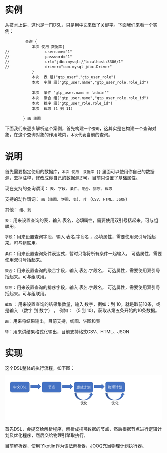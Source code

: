 
# 实例

从技术上讲，这也是一门DSL，只是用中文来做了关键字。下面我们来看一个实例：


```
         查询 {
            本次 使用 数据库{
//                username="1"
//                password="1"
//                url="jdbc:mysql://localhost:3306/1"
//                driver="com.mysql.jdbc.Driver"
            }
            本次  表 组("gtp_user","gtp_user_role")
            本次  字段 组("gtp_user.name","gtp_user_role.role_id")

            本次  条件 "gtp_user.name = 'admin'"
            本次  聚合 组("gtp_user.name","gtp_user_role.role_id")
            本次  排序 组("gtp_user_role.role_id")
            本次  截取 (1 到 11)

        } 画 线图
```



下面我们来逐步解析这个案例，首先构建一个`查询`，这其实是在构建一个查询对象，在这个查询对象的作用域内，`本次`代表当前的查询。



# 说明



首先需要指定使用的数据库，`本次 使用  数据库 {}` 里面可以使用你自己的数据源，去掉注释，修改成你自己的数据源即可。目前只设置了基础属性。



现在支持的查询谓词： `表`、`字段`、`条件`、`聚合`、`排序`、`截取`

支持的动作谓词： `画`（`线图`、`饼图`、`表`）、`转` （`CSV`、`HTML`、`JSON`）

其他： `组`、`到`



`表`：用来设置查询的表，输入 表名，必填属性，需要使用双引号括起来。可与组联用。

`字段`：用来设置查询字段，输入 表名.字段名 ，必填属性，需要使用双引号括起来。可与组联用。

`条件`：用来设置查询条件表达式，暂时只能将所有条件一起输入， 可选属性，需要使用双引号括起来。

`聚合`：用来设置查询的聚合字段，输入 表名.字段名， 可选属性，需要使用双引号括起来。可与组联用。

`排序`：用来设置查询的排序字段，输入 表名.字段名， 可选属性，需要使用双引号括起来。可与组联用。

`截取` ：用来设置查询的结果集数量，输入 数字，例如：到 10，就是取前10条，或是输入 （数字 到 数字） ， 例如： （5 到 10），获取从第五条开始的10条数据。


`画`：用来将结果输出，目前支持，线图、饼图和表

`转`：用来讲结果格式化输出，目前支持格式CSV、HTML、JSON



# 实现



这个DSL整体的执行流程，如下图​：

![架构图](img/arch.png)

首先DSL，会提交给解析程序，解析成携带数据的节点，然后根据节点进行逻辑计划及​优化程序，然后交给物理引擎取执行。


目前解析器，使用了kotlin作为语法解析器，JOOQ充当物理计划​执行器。